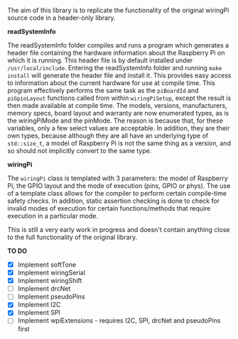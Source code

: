 The aim of this library is to replicate the functionality of the original wiringPi source code in a header-only library.

**readSystemInfo**

The readSystemInfo folder compiles and runs a program which generates a header file containing the hardware information about the Raspberry Pi on which it is running. This header file is by default installed under `/usr/local/include`. Entering the readSystemInfo folder and running `make install` will generate the header file and install it. This provides easy access to information about the current hardware for use at compile time. This program effectively performs the same task as the `piBoardId` and `piGpioLayout` functions called from within `wiringPiSetup`, except the result is then made available at compile time. The models, versions, manufacturers, memory specs, board layout and warranty are now enumerated types, as is the wiringPiMode and the pinMode. The reason is because that, for these variables, only a few select values are acceptable. In addition, they are their own types, because although they are all have an underlying type of `std::size_t`, a model of Raspberry Pi is not the same thing as a version, and so should not implicitly convert to the same type.

**wiringPi**

The `wiringPi` class is templated with 3 parameters: the model of Raspberry Pi, the GPIO layout and the mode of execution (pins, GPIO or phys). The use of a template class allows for the compiler to perform certain compile-time safety checks. In addition, static assertion checking is done to check for invalid modes of execution for certain functions/methods that require execution in a particular mode.

This is still a very early work in progress and doesn't contain anything close to the full functionality of the original library.

**TO DO**
- [x] Implement softTone
- [x] Implement wiringSerial
- [x] Implement wiringShift
- [ ] Implement drcNet
- [ ] Implement pseudoPins
- [x] Implement I2C
- [x] Implement SPI
- [ ] Implement wpiExtensions - requires I2C, SPI, drcNet and pseudoPins first
